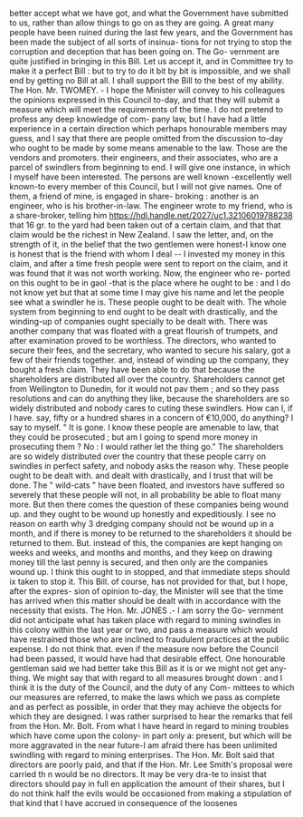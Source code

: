 better accept what we have got, and what the Government have submitted to us, rather than allow things to go on as they are going. A great many people have been ruined during the last few years, and the Government has been made the subject of all sorts of insinua- tions for not trying to stop the corruption and deception that has been going on. The Go- vernment are quite justified in bringing in this Bill. Let us accept it, and in Committee try to make it a perfect Bill : but to try to do it bit by bit is impossible, and we shall end by getting no Bill at all. I shall support the Bill to the best of my ability. The Hon. Mr. TWOMEY. - I hope the Minister will convey to his colleagues the opinions expressed in this Council to-day, and that they will submit a measure which will meet the requirements of the time. I do not pretend to profess any deep knowledge of com- pany law, but I have had a little experience in a certain direction which perhaps honourable members may guess, and I say that there are people omitted from the discussion to-day who ought to be made by some means amenable to the law. Those are the vendors and promoters. their engineers, and their associates, who are a parcel of swindlers from beginning to end. I will give one instance, in which I myself have been interested. The persons are well known -excellently well known-to every member of this Council, but I will not give names. One of them, a friend of mine, is engaged in share- broking : another is an engineer, who is his brother-in-law. The engineer wrote to my friend, who is a share-broker, telling him https://hdl.handle.net/2027/uc1.32106019788238 that 16 gr. to the yard had been taken out of a certain claim, and that that claim would be the richest in New Zealand. I saw the letter, and, on the strength of it, in the belief that the two gentlemen were honest-I know one is honest that is the friend with whom I deal -- I invested my money in this claim, and after a time fresh people were sent to report on the claim, and it was found that it was not worth working. Now, the engineer who re- ported on this ought to be in gaol -that is the place where he ought to be : and I do not know yet but that at some time I may give his name and let the people see what a swindler he is. These people ought to be dealt with. The whole system from beginning to end ought to be dealt with drastically, and the winding-up of companies ought specially to be dealt with. There was another company that was floated with a great flourish of trumpets, and after examination proved to be worthless. The directors, who wanted to secure their fees, and the secretary, who wanted to secure his salary, got a few of their friends together. and, instead of winding up the company, they bought a fresh claim. They have been able to do that because the shareholders are distributed all over the country. Shareholders cannot get from Wellington to Dunedin, for it would not pav them ; and so they pass resolutions and can do anything they like, because the shareholders are so widely distributed and nobody cares to cuting these swindlers. How can I, if I have. say, fifty or a hundred shares in a concern of €10,000, do anything? I say to myself. " It is gone. I know these people are amenable to law, that they could be prosecuted ; but am I going to spend more money in prosecuting them ? No : I would rather let the thing go." The shareholders are so widely distributed over the country that these people carry on swindles in perfect safety, and nobody asks the reason why. These people ought to be dealt with. and dealt with drastically, and I trust that will be done. The " wild-cats " have been floated, and investors have suffered so severely that these people will not, in all probability be able to float many more. But then there comes the question of these companies being wound up. and they ought to be wound up honestly and expeditiously. I see no reason on earth why 3 dredging company should not be wound up in a month, and if there is money to be returned to the shareholders it should be returned to them. But. instead of this, the companies are kept hanging on weeks and weeks, and months and months, and they keep on drawing money till the last penny is secured, and then only are the companies wound up. I think this ought to in stopped, and that immediate steps should ix taken to stop it. This Bill. of course, has not provided for that, but I hope, after the expres- sion of opinion to-day, the Minister will see that the time has arrived when this matter should be dealt with in accordance with the necessity that exists. The Hon. Mr. JONES .- I am sorry the Go- vernment did not anticipate what has taken place with regard to mining swindles in this colony within the last year or two, and pass a measure which would have restrained those who are inclined to fraudulent practices at the public expense. I do not think that. even if the measure now before the Council had been passed, it would have had that desirable effect. One honourable gentleman said we had better take this Bill as it is or we might not get any- thing. We might say that with regard to all measures brought down : and I think it is the duty of the Council, and the duty of any Com- mittees to which our measures are referred, to make the laws which we pass as complete and as perfect as possible, in order that they may achieve the objects for which they are designed. I was rather surprised to hear the remarks that fell from the Hon. Mr. Bolt. From what I have heard in regard to mining troubles which have come upon the colony- in part only a: present, but which will be more aggravated in the near future-I am afraid there has been unlimited swindling with regard to mining enterprises. The Hon. Mr. Bolt said that directors are poorly paid, and that if the Hon. Mr. Lee Smith's proposal were carried th n would be no directors. It may be very dra-te to insist that directors should pay in full en application the amount of their shares, but I do not think half the evils would be occasioned from making a stipulation of that kind that I have accrued in consequence of the loosenes 